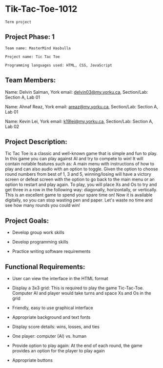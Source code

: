 # Tik-Tac-Toe-1012

`Term project`


## Project Phase: 1

`Team name: MasterMind Hasbulla`

`Project name: Tic Tac Toe`

`Programming languages used: HTML, CSS, JavaScript`

## Team Members:

Name: Delvin Salman, York email: delvin03@my.yorku.ca, Section/Lab: Section A, Lab 01

Name: Ahnaf Reaz, York email: areaz@my.yorku.ca, Section/Lab: Section A, Lab 01

Name: Kevin Lei, York email: k19lei@my.yorku.ca, Section/Lab: Section A, Lab 02


## Project Description:

Tic Tac Toe is a classic and well-known game that is simple and fun to play. In this game you can play against AI and try to compete to win! It will contain notable features such as: A main menu with instructions of how to play and can also audio with an option to toggle. Given the option to choose round numbers from best of 1, 3 and 5, winning/losing will have a victory screen or defeat screen with the option to go back to the main menu or an option to restart and play again. To play, you will place Xs and Os to try and get three in a row in the following way: diagonally, horizontally, or vertically. This is an excellent game to spend your spare time on! Now it is available digitally, so you can stop wasting pen and paper. Let's waste no time and see how many rounds you could win!


## Project Goals:

- Develop group work skills

- Develop programming skills

- Practice writing software requirements

## Functional Requirements:

- User can view the interface in the HTML format

- Display a 3x3 grid: This is required to play the game Tic-Tac-Toe. Computer AI and player would take turns and space Xs and Os in the grid

- Friendly, easy to use graphical interface

- Appropriate background and text fonts

- Display score details: wins, losses, and ties

- One player: computer (AI) vs. human

- Provide option to play again: At the end of each round, the game provides an option for the player to play again

- Appropriate buttons
